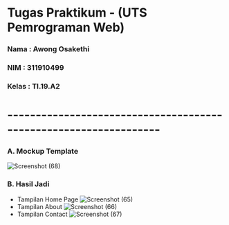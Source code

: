 # Tugas Praktikum - (UTS Pemrograman Web)

### Nama  : Awong Osakethi
### NIM   : 311910499
### Kelas : TI.19.A2
# -----------------------------------------------------------------
### A. Mockup Template
![Screenshot (68)](https://user-images.githubusercontent.com/56240483/116903295-65d48400-ac66-11eb-9655-f0a2a5cb8c18.png)

### B. Hasil Jadi
- Tampilan Home Page
![Screenshot (65)](https://user-images.githubusercontent.com/56240483/116902681-a253b000-ac65-11eb-9125-8d05ef50ccf7.png)
- Tampilan About 
![Screenshot (66)](https://user-images.githubusercontent.com/56240483/116902697-a7186400-ac65-11eb-81ea-3059f975dd69.png)
- Tampilan Contact 
![Screenshot (67)](https://user-images.githubusercontent.com/56240483/116902699-a8499100-ac65-11eb-8631-f88c432b71f9.png)
